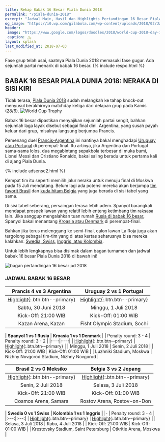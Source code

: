 ```yaml
---
title: Rekap Babak 16 Besar Piala Dunia 2018
permalink: "/piala-dunia-2018"
excerpt: "Jadwal Main, Hasil dan Highlights Pertandingan 16 Besar Piala Dunia 2018"
og_image: "https://i0.wp.com/gilabola.com/wp-content/uploads/2018/02/Jadwal-Piala-Dunia-2018-1068x601.jpg?resize=540,270"
header: 
 image: "https://www.google.com/logos/doodles/2018/world-cup-2018-day-16-5769998143324160.2-law.gif"
 caption: ﷼
layout: splash
last_modified_at: 2018-07-03
---
```

Fase grup telah usai, saatnya Piala Dunia 2018 memasuki fase gugur. Ada sejumlah partai menarik di babak 16 besar.
{% include respo.html %}
## BABAK 16 BESAR PIALA DUNIA 2018: NERAKA DI SISI KIRI

Tidak terasa, [Piala Dunia 2018](/piala-dunia-2018-hd) sudah melangkah ke tahap knock-out menyusul berakhirnya matchday ketiga dari delapan grup pada Kamis (28/6).
![World Cup Trophy](https://pbs.twimg.com/media/Dg077u3V4AAhSJm?format=jpg)

Babak 16 besar dipastikan menyajikan sejumlah partai sengit, bahkan sejumlah laga layak disebut sebagai final dini. Argentina, yang susah payah keluar dari grup, misalnya langsung berjumpa Prancis.

Pemenang duel [Prancis-Argentina](/16-besar-prancis-vs-argentina) ini nantinya bakal menghadapi [Uruguay atau Portugal](/16-besar-uruguay-vs-portugal) di perempat-final. Itu artinya, jika Argentina dan Portugal sama-sama lolos, dua megabintang sepakbola terbesar di muka bumi, Lionel Messi dan Cristiano Ronaldo, bakal saling beradu untuk pertama kali di ajang Piala Dunia.

{% include adsense2.html %}

Kempat tim itu seperti memilih jalur neraka untuk menuju final di Moskwa pada 15 Juli mendatang. Belum lagi ada potensi mereka akan berjumpa [tim favorit Brasil](/16-besar-brasil-vs-meksiko) dan [kuda hitam Belgia](/16-besar-belgia-vs-jepang) yang juga berada di sisi tabel yang sama.

Di sisi tabel seberang, persaingan terasa lebih adem. Spanyol barangkali mendapat prospek lawan yang relatif lebih enteng ketimbang tim raksasa lain. Jika sanggup mengalahkan tuan rumah [Rusia di babak 16 besar](/16-besar-spanyol-vs-rusia), Spanyol bakal menantang [Kroasia atau Denmark](/16-besar-kroasia-vs-denmark) di perempat-final.

Bahkan jika terus melenggang ke semi-final, calon lawan La Roja juga akan tergolong sebagai tim-tim yang di atas kertas seharusnya bisa mereka kalahkan: [Swedia, Swiss](/16-besar-swedia-vs-swiss), [Inggris, atau Kolombia](/16-besar-inggris-vs-kolombia).

Untuk lebih lengkapnya bisa disimak dalam bagan turnamen dan jadwal babak 16 besar Piala Dunia 2018 di bawah ini!

![bagan pertandingan 16 besar pd 2018](https://scontent-sit4-1.cdninstagram.com/vp/da1f973d9cfeec0e309f1a745b60c11b/5BCA7CE7/t51.2885-15/e35/35575942_247371939190412_2949756562203213824_n.jpg?_nc_eui2=AeFSIksbqCdYBHAoleNkuAyD7JQo9-Mcf83sDb58rewJ_k68LOSp2vr_2yYDr4Js0UII4IcZ3tXr3Gc6NMRZjjeT)

### JADWAL BABAK 16 BESAR

| **Prancis 4 vs 3 Argentina** | **Uruguay 2 vs 1 Portugal** |
|:---:|:---:|
|[Highlight](/16-besar-prancis-vs-argentina){:.btn.btn--primary} | [Highlight](/16-besar-uruguay-vs-portugal){:.btn.btn--primary} |
| Sabtu, 30 Juni 2018 | Minggu, 1 Juli 2018 |
| Kick-Off: 21:00 WIB | Kick-Off: 01:00 WIB |
| Kazan Arena, Kazan | Fisht Olympic Stadium, Sochi |

| **Spanyol 1 vs 1 Rusia** | **Kroasia 1 vs 1 Denmark** |
| Penalty round: 3 - 4 | Penalty round: 3 - 2 |
|:---:|:---:|
| [Highlight](/16-besar-spanyol-vs-rusia){:.btn.btn--primary} | [Highlight](/16-besar-kroasia-vs-denmark){:.btn.btn--primary} |
| Minggu, 1 Juli 2018 | Senin, 2 Juli 2018 |
| Kick-Off: 21:00 WIB | Kick-Off: 01:00 WIB |
| Luzhniki Stadium, Moskwa | Nizhny Novgorod Stadium, Nizhny Novgorod |

| **Brasil 2 vs 0 Meksiko** | **Belgia 3 vs 2 Jepang** |
|:---:|:---:|
| [Highlight](/16-besar-brasil-vs-meksiko){:.btn.btn--primary} | [Highlight](/16-besar-belgia-vs-jepang){:.btn.btn--primary} |
| Senin, 2 Juli 2018 | Selasa, 3 Juli 2018 |
| Kick-Off: 21:00 WIB | Kick-Off: 01:00 WIB |
| Cosmos Arena, Samara | Rostov Arena, Rostov-on-Don |

| **Swedia 0 vs 1 Swiss** | **Kolombia 1 vs 1 Inggris** |
|- | Penalty round: 3 - 4 |
|:---:|:---:|
| [Highlight](/16-besar-swedia-vs-swiss){:.btn.btn--primary} | [Highlight](/16-besar-kolombia-vs-inggris){:.btn.btn--primary} |
| Selasa, 3 Juli 2018 | Rabu, 4 Juli 2018 |
| Kick-Off: 21:00 WIB | Kick-Off: 01:00 WIB |
| Krestovsky Stadium, Saint Petersburg | Otkritie Arena, Moskwa |

